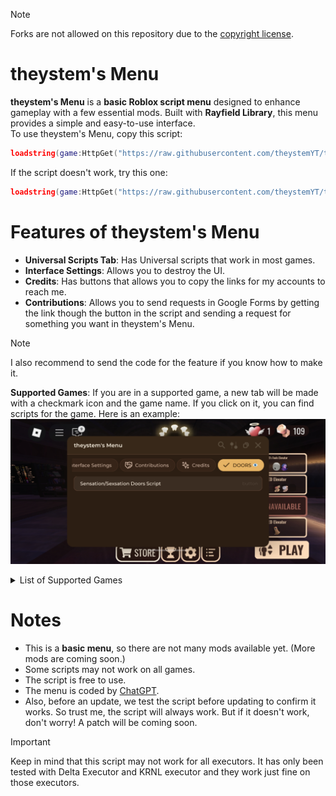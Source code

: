 > [!NOTE]
> Forks are not allowed on this repository due to the [copyright license](LICENSE.md).
# theystem's Menu

**theystem's Menu** is a **basic Roblox script menu** designed to enhance gameplay with a few essential mods. Built with **Rayfield Library**, this menu provides a simple and easy-to-use interface.  
To use theystem's Menu, copy this script:
```lua
loadstring(game:HttpGet("https://raw.githubusercontent.com/theystemYT/theystems-Menu/refs/heads/main/theystem's%20Menu.lua"))()
```
If the script doesn't work, try this one:
```lua
loadstring(game:HttpGet("https://raw.githubusercontent.com/theystemYT/theystems-Menu/refs/heads/main/theystem's%20Menu.lua",true))()
```
# Features of theystem's Menu
- **Universal Scripts Tab**: Has Universal scripts that work in most games.
- **Interface Settings**: Allows you to destroy the UI.
- **Credits**: Has buttons that allows you to copy the links for my accounts to reach me.
- **Contributions**: Allows you to send requests in Google Forms by getting the link though the button in the script and sending a request for something you want in theystem's Menu.
> [!NOTE]
>I also recommend to send the code for the feature if you know how to make it.

**Supported Games**: If you are in a supported game, a new tab will be made with a checkmark icon and the game name. If you click on it, you can find scripts for the game.
Here is an example:
![Image](https://github.com/theystemYT/theystems-Menu/blob/main/Example.jpg)
<details>
  <summary>List of Supported Games</summary>

- Doors
- [FPS] Gun Grounds FFA
- Natural Disaster Survival
- Murder Mystery 2 or any game that is Murder Mystery 2 but modified or changed in some way. (This game isn't a supported games tab, but the script is called "YARHM" and it's in the Universal scripts tab)
- Airsoft FE
- Gunfight Arena
- OPPOSER VR [Alpha]
- Classic Hangman
- Shrimp Game
- Jujutsu Shenanigans
- Life Sentence
- Drain City
- Hard Time
</details>

# Notes

- This is a **basic menu**, so there are not many mods available yet. (More mods are coming soon.)  
- Some scripts may not work on all games.  
- The script is free to use.  
- The menu is coded by [ChatGPT](https://chatgpt.com).
- Also, before an update, we test the script before updating to confirm it works. So trust me, the script will always work.
But if it doesn't work, don't worry! A patch will be coming soon.
> [!IMPORTANT]
> Keep in mind that this script may not work for all executors. It has only been tested with Delta Executor and KRNL executor and they work just fine on those executors.
